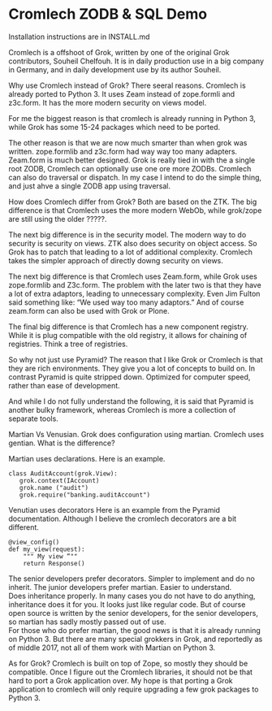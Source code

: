 Cromlech ZODB & SQL Demo
========================

Installation instructions are in INSTALL.md

Cromlech is a offshoot  of Grok, written by one of 
the original Grok contributors, Souheil Chelfouh.  It is in daily
production use in a big company in Germany, and in
daily development use by its author Souheil.

Why use Cromlech instead of Grok? There seeral reasons.  Cromlech is already
ported to Python 3.  It uses Zeam instead of zope.formli and z3c.form.  It has the more modern security on views model. 


For me the biggest reason is that cromlech
is already running in Python 3, while Grok has some
15-24 packages which need to be ported.  

The other reason is that we are now much smarter than when grok was written.
zope.formlib and z3c.form had way way too many adapters.  Zeam.form is much
better designed.   Grok is really tied in with the a single root ZODB, Cromlech
can optionally use one ore more ZODBs. Cromlech can also do traversal or
dispatch.  In my case I intend to do the simple thing, and just ahve a
single ZODB app using traversal.

How does Cromlech differ from Grok?   Both are based on the ZTK.
The big difference is that Cromlech uses the more modern WebOb,
while grok/zope are still using the older ?????.

The next big difference is  in the security model.  The
modern way to do security is security on views.
ZTK also does security on object access.
So Grok has to patch that leading to a lot of additional complexity.
Cromlech takes the simpler approach of directly downg security on views.

The next big difference is that Cromlech uses Zeam.form, while Grok uses
zope.formlib and Z3c.form.  The problem with the later two is that they
have a lot of extra adaptors, leading to unnecessary complexity.  Even
Jim Fulton said something like: “We used way too many adaptors.”  And of
course zeam.form can also be used with Grok or Plone.


The final big difference is that  Cromlech has a new component registry.
While it is plug compatible with the old registry, it allows for chaining of
registries.  Think a tree of registries.



So why not just use Pyramid?  The reason that I like Grok or Cromlech is
that they are rich environments.  They give you a lot of concepts to build
on.  In contrast Pyramid is quite stripped down.  Optimized for computer speed,
rather than ease of development.

And while I do not fully understand the following, it is said that Pyramid
is another bulky framework, whereas Cromlech is more a collection of
separate tools.

Martian Vs Venusian.
Grok does configuration using martian.  Cromlech
uses gentian.  What is the difference?

Martian  uses declarations.   Here is an example.

```
class AuditAccount(grok.View):
   grok.context(IAccount)
   grok.name ("audit")
   grok.require("banking.auditAccount")
```

Venutian uses decorators  Here is an example from the Pyramid documentation.
Although I believe the cromlech decorators are a bit different.


```
@view_config()
def my_view(request):
    """ My view “""
    return Response()
```

The senior developers prefer decorators.  Simpler to implement and do no 
inherit.  The junior developers prefer martian.  Easier to understand.  
Does inheritance properly.  In many cases you do not have to do anything, 
inheritance does it for you.  It looks just like regular code.  But of 
course open source is written by the senior developers, for the senior 
developers, so martian has sadly mostly passed out of use.  
For those who do prefer martian, the good news is that it is already running on
Python 3.  But there are many special grokkers in Grok, and reportedly as of 
middle 2017, not all of them work  with Martian on Python 3. 


As for Grok?  Cromlech is built on top of Zope, so mostly they should be 
compatible.  Once I figure out the Cromlech libraries, it should not be that 
hard to port a Grok application over.  My hope is that porting a Grok 
application to cromlech will only require upgrading a few grok packages to 
Python 3.  
